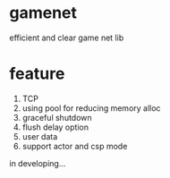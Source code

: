 # gamenet
efficient and clear game net lib

# feature
1. TCP
2. using pool for reducing memory alloc
3. graceful shutdown
4. flush delay option
5. user data
6. support actor and csp mode

in developing...
